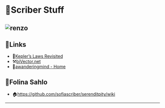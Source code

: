# 📜Scriber Stuff
![renzo](https://user-images.githubusercontent.com/111261353/215251943-edab77e9-a113-401a-9266-cb7be792c7a1.png)
--- 

## 💎Links
- 📑[Kepler’s Laws Revisited](https://quantumredpill.wordpress.com/2013/01/19/keplers-laws-revisited/)   
- ⚒️[biVector.net](https://bivector.net/tools.html)
- 📐[awanderingmind - Home](https://www.awanderingmind.blog/)

## 🔱Folina Sahlo
- 🏠https://github.com/sofiascriber/serenditpity/wiki

---
<!---
sofiascriber/sofiascriber is a ✨ super special ✨ repository because its `README.md` (this file) appears on your GitHub profile.
You can click the Preview link to take a look at your changes.
--->

